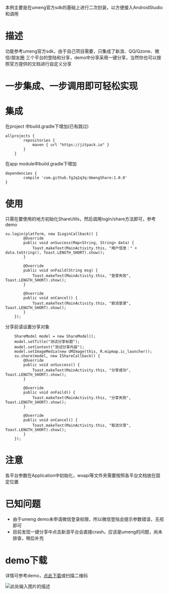 
本例主要是在umeng官方sdk的基础上进行二次封装，以方便接入AndroidStudio和调用
#  描述
功能参考umeng官方sdk，由于自己项目需要，只集成了新浪、QQ/Qzone、微信/朋友圈 三个平台的登陆和分享，demo中分享采用一键分享，当然你也可以按照官方提供的文档进行自定义分享

# 一步集成、一步调用即可轻松实现
# 集成
在project 中build.gradle下增加(已有跳过)

    allprojects {
            repositories {
                maven { url "https://jitpack.io" }
            }
        }

在app module中build.gradle下增加

    dependencies {
            compile 'com.github.fg2q1q3q:UmengShare:1.0.0'
    }

# 使用
只需在要使用的地方初始化ShareUtils，然后调用login/share方法即可，参考demo

    su.login(platform, new ILoginCallback() {
            @Override
            public void onSuccess(Map<String, String> data) {
                Toast.makeText(MainActivity.this, "用户信息：" + data.toString(), Toast.LENGTH_SHORT).show();
            }

            @Override
            public void onFaild(String msg) {
                Toast.makeText(MainActivity.this, "登录失败", Toast.LENGTH_SHORT).show();
            }

            @Override
            public void onCancel() {
                Toast.makeText(MainActivity.this, "取消登录", Toast.LENGTH_SHORT).show();
            }
        });
分享前请设置分享对象

        ShareModel model = new ShareModel();
        model.setTitle("测试分享标题");
        model.setContent("测试分享内容");
        model.setImageMedia(new UMImage(this, R.mipmap.ic_launcher));
        su.share(model, new IShareCallback() {
            @Override
            public void onSuccess() {
                Toast.makeText(MainActivity.this, "分享成功", Toast.LENGTH_SHORT).show();
            }

            @Override
            public void onFaild() {
                Toast.makeText(MainActivity.this, "分享失败", Toast.LENGTH_SHORT).show();
            }

            @Override
            public void onCancel() {
                Toast.makeText(MainActivity.this, "取消分享", Toast.LENGTH_SHORT).show();
            }
        });

# 注意
各平台参数在Application中初始化，wxapi等文件夹需要按照各平台文档放在固定位置
# 已知问题
 * 由于umeng demo未申请微信登录权限，所以微信登陆会提示参数错误，无视即可
 * 目前发现一键分享中点击新浪平台会直接crash，应该是umeng的问题，尚未排查，稍后补充

# demo下载
详情可参考demo，[点此下载][1]或扫描二维码

![此处输入图片的描述][2]



  [1]: https://www.pgyer.com/fXOm
  [2]: https://o1wjx1evz.qnssl.com/app/qrcode/fXOm

